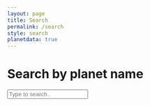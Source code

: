 ```yaml
---
layout: page
title: Search
permalink: /search
style: search
planetdata: true
---
```


<div class="search-wrapper">
  <h1>Search by planet name</h1>
  <div class="search-input">
    <a href="" target="_blank" hidden></a>
    <input type="text" placeholder="Type to search..">
    <div class="autocom-box">
      <!-- here list are inserted from javascript -->
    </div>
    <!-- <div class="icon"><i class="fas fa-search"></i></div> -->
  </div>
</div>

<script src="js/planets.js"></script> 
<script src="js/script.js"></script> 
